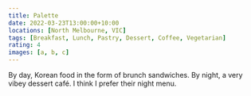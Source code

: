 ```yaml
---
title: Palette
date: 2022-03-23T13:00:00+10:00
locations: [North Melbourne, VIC]
tags: [Breakfast, Lunch, Pastry, Dessert, Coffee, Vegetarian]
rating: 4
images: [a, b, c]
---
```


By day, Korean food in the form of brunch sandwiches. By night, a very vibey dessert café. I think I prefer their night menu.